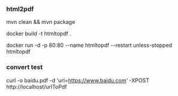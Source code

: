 ### html2pdf

mvn clean && mvn package

docker build -t htmltopdf .

docker run -d -p 80:80 --name htmltopdf --restart unless-stopped htmltopdf

### convert test
curl -o baidu.pdf -d 'url=https://www.baidu.com' -XPOST http://localhost/urlToPdf
